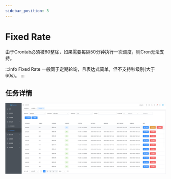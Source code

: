 ```yaml
---
sidebar_position: 3
---
```


# Fixed Rate

由于Crontab必须被60整除，如果需要每隔50分钟执行一次调度，则Cron无法支持。

:::info
Fixed Rate 一般同于定期轮询，且表达式简单，但不支持秒级别(大于 60s)。
:::

## 任务详情
![img.png](assets/fixed-rate/img.png)